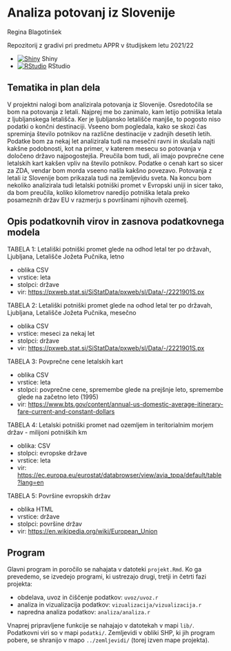 # Analiza potovanj iz Slovenije
Regina Blagotinšek

Repozitorij z gradivi pri predmetu APPR v študijskem letu 2021/22

* [![Shiny](http://mybinder.org/badge.svg)](http://mybinder.org/v2/gh/reginab98/APPR-2021-22/master?urlpath=shiny/APPR-2021-22/projekt.Rmd) Shiny
* [![RStudio](http://mybinder.org/badge.svg)](http://mybinder.org/v2/gh/reginab98/APPR-2021-22/master?urlpath=rstudio) RStudio

## Tematika in plan dela

V projektni nalogi bom analizirala potovanja iz Slovenije. Osredotočila se bom na potovanja z letali. Najprej me bo zanimalo, kam letijo potniška letala z ljubljanskega letališča. Ker je ljubljansko letališče manjše, to pogosto niso podatki o končni destinaciji. Vseeno bom pogledala, kako se skozi čas spreminja število potnikov na različne destinacije v zadnjih desetih letih. Podatke bom za nekaj let analizirala tudi na mesečni ravni in skušala najti kakšne podobnosti, kot na primer, v katerem mesecu so potovanja v določeno državo najpogostejša. Preučila bom tudi, ali imajo povprečne cene letalskih kart kakšen vpliv na število potnikov. Podatke o cenah kart so sicer za ZDA, vendar bom morda vseeno našla kakšno povezavo. Potovanja z letali iz Slovenije bom prikazala tudi na zemljevidu sveta. Na koncu bom nekoliko analizirala tudi letalski potniški promet v Evropski uniji in sicer tako, da bom preučila, koliko kilometrov naredijo potniška letala preko posameznih držav EU v razmerju s površinami njihovih ozemelj.

## Opis podatkovnih virov in zasnova podatkovnega modela

TABELA 1: Letališki potniški promet glede na odhod letal ter po državah, Ljubljana, Letališče Jožeta Pučnika, letno
* oblika CSV
* vrstice: leta
* stolpci: države
* vir: https://pxweb.stat.si/SiStatData/pxweb/sl/Data/-/2221901S.px

TABELA 2: Letališki potniški promet glede na odhod letal ter po državah, Ljubljana, Letališče Jožeta Pučnika, mesečno
* oblika CSV
* vrstice: meseci za nekaj let
* stolpci: države
* vir: https://pxweb.stat.si/SiStatData/pxweb/sl/Data/-/2221901S.px

TABELA 3: Povprečne cene letalskih kart
* oblika CSV
* vrstice: leta
* stolpci: povprečne cene, spremembe glede na prejšnje leto, spremembe glede na začetno leto (1995)
* vir: https://www.bts.gov/content/annual-us-domestic-average-itinerary-fare-current-and-constant-dollars

TABELA 4: Letalski potniški promet nad ozemljem in teritorialnim morjem držav - milijoni potniških km
* oblika: CSV
* stolpci: evropske države
* vrstice: leta
* vir: https://ec.europa.eu/eurostat/databrowser/view/avia_tppa/default/table?lang=en

TABELA 5: Površine evropskih držav
* oblika HTML
* vrstice: države
* stolpci: površine držav
* vir: https://en.wikipedia.org/wiki/European_Union

## Program

Glavni program in poročilo se nahajata v datoteki `projekt.Rmd`.
Ko ga prevedemo, se izvedejo programi, ki ustrezajo drugi, tretji in četrti fazi projekta:

* obdelava, uvoz in čiščenje podatkov: `uvoz/uvoz.r`
* analiza in vizualizacija podatkov: `vizualizacija/vizualizacija.r`
* napredna analiza podatkov: `analiza/analiza.r`

Vnaprej pripravljene funkcije se nahajajo v datotekah v mapi `lib/`.
Podatkovni viri so v mapi `podatki/`.
Zemljevidi v obliki SHP, ki jih program pobere,
se shranijo v mapo `../zemljevidi/` (torej izven mape projekta).




